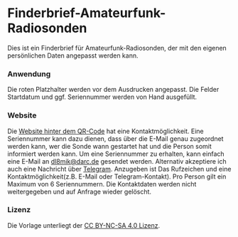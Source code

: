 # Finderbrief-Amateurfunk-Radiosonden
Dies ist ein Finderbrief für Amateurfunk-Radiosonden, der mit den eigenen persönlichen Daten angepasst werden kann.

### Anwendung
Die roten Platzhalter werden vor dem Ausdrucken angepasst. Die Felder Startdatum und ggf. Seriennummer werden von Hand ausgefüllt.

### Website
Die [Website hinter dem QR-Code](https://privat-47776839.hubspotpagebuilder.com/de-de/radiosonde-found) hat eine Kontaktmöglichkeit.
Eine Seriennummer kann dazu dienen, dass über die E-Mail genau zugeordnet werden kann, wer die Sonde wann gestartet hat und die Person somit informiert werden kann.
Um eine Seriennummer zu erhalten, kann einfach eine E-Mail an [dl8mik@darc.de](mailto:dl8mik@darc.de) gesendet werden. Alternativ akzeptiere ich auch eine Nachricht über [Telegram](https://t.me/DL8MIK). Anzugeben ist Das Rufzeichen und eine Kontaktmöglichkeit(z.B. E-Mail oder Telegram-Kontakt). Pro Person gilt ein Maximum von 6 Seriennummern. Die Kontaktdaten werden nicht weitergegeben und auf Anfrage wieder gelöscht.

### Lizenz
Die Vorlage unterliegt der [CC BY-NC-SA 4.0 Lizenz](https://creativecommons.org/licenses/by-nc-sa/4.0/).
